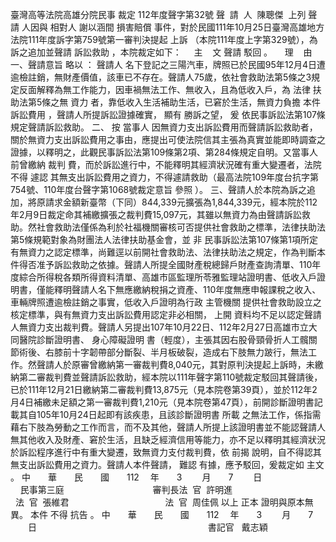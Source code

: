 臺灣高等法院高雄分院民事
裁定
112年度聲字第32號
聲  請  人  陳聰傑  
上列
聲請
人因與
相對人
謝以涵間
損害賠償
事件，對於民國111年10月25日臺灣高雄地方法院111年度訴字第759號第一審判決提起
上訴
（本院111年度上字第329號），為訴之追加並聲請
訴訟救助
，本院裁定如下：
    主    文
聲請
駁回
。
    理    由
一、聲請意旨
略以
：
聲請人
名下登記之三陽汽車，牌照已於民國95年12月4日遭逾檢註銷，無財產價值，該車已不存在。聲請人75歲，依社會救助法第5條之3規定反面解釋為無工作能力，因車禍無法工作、無收入，且為低收入戶，為
法律
扶助法第5條之無
資力
者，靠低收入生活補助生活，已窘於生活，無資力負擔
本件
訴訟費用
，聲請人所提訴訟證據確實，
顯有
勝訴之望，
爰
依民事訴訟法第107條規定聲請訴訟救助。
二、
按
當事人
因無資力支出訴訟費用而聲請訴訟救助者，關於無資力支出訴訟費用之事由，應提出可使法院信其主張為真實並能即時調查之證據，以釋明之，此觀民事訴訟法第109條第2項、第284條規定自明。又當事人前曾繳納
裁判
費，而於訴訟進行中，不能釋明其經濟狀況確有重大變遷者，法院不得
遽認
其無支出訴訟費用之資力，不得遽請救助（最高法院109年度台抗字第754號、110年度台聲字第1068號裁定意旨
參照
）。
三、聲請人於本院為訴之追加，將原請求金額新臺幣（下同）844,339元擴張為1,844,339元，經本院於112年2月9日裁定命其補繳擴張之裁判費15,097元，其雖以無資力為由聲請訴訟救助。然社會救助法僅係為利於社福機關審核可否提供社會救助之標準，法律扶助法第5條規範對象為財團法人法律扶助基金會，並
非
民事訴訟法第107條第1項所定有無資力之認定標準，尚難逕以前開社會救助法、法律扶助法之規定，作為判斷本件得否准予訴訟救助之依據。聲請人所提全國財產稅總歸戶財產查詢清單、110年度綜合所得稅各類所得資料清單、高雄市區監理所苓雅監理站證明書、低收入戶證明書，僅能釋明聲請人名下無應繳納稅捐之資產、110年度無應申報課稅之收入、車輛牌照遭逾檢註銷之事實，低收入戶證明為行政
主管機關
提供社會救助設立之核定標準，與有無資力支出訴訟費用認定非必相關，
上開
資料均不足以認定聲請人無資力支出裁判費。聲請人另提出107年10月22日、112年2月27日高雄市立大同醫院診斷證明書、
身心障礙證明
書（輕度），主張其因右股骨頸骨折人工髖關節術後、右膝前十字韌帶部分斷裂、半月板破裂，造成右下肢無力跛行，無法工作。然聲請人於原審曾繳納第一審裁判費8,040元，其對原判決提起上訴時，未繳納第二審裁判費並聲請訴訟救助，經本院以111年聲字第110號裁定駁回其聲請後，已於111年12月21日繳納第二審裁判費13,875元（見本院卷第39頁），並於112年2月4日補繳未足額之第一審裁判費1,210元（見本院卷第47頁），前開診斷證明書記載其自105年10月24日起即有該疾患，且該診斷證明書
所載
之無法工作，係指需藉右下肢為勞動之工作而言，而不及其他，聲請人所提上該證明書並不能認聲請人無其他收入及財產、窘於生活，且缺乏經濟信用等能力，亦不足以釋明其經濟狀況於訴訟程序進行中有重大變遷，致無資力支付裁判費，依
前揭
說明，自不得認其無支出訴訟費用之資力。聲請人本件聲請，
難認
有據，應予駁回，爰裁定如
主文
。
中　　華　　民　　國　　112 　年　　3 　　月　　7 　　日
                            民事第三庭   
                                審判長法  官  許明進
                                      法  官  張維君
                                      法  官  周佳佩
以上
正本
證明與原本無異。
本件
不得
抗告
。
中　　華　　民　　國　　112 　年　　3 　　月　　7 　　日
　　　　　　　　　　　　　　　　　　　
書記官
  戴志穎